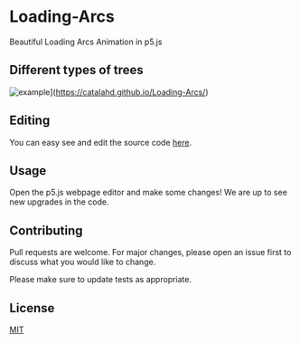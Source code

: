 # Loading-Arcs
Beautiful Loading Arcs Animation in p5.js

## Different types of trees

![example](https://raw.githubusercontent.com/CatalaHD/Loading-Arcs/master/examples/all.gif)](https://catalahd.github.io/Loading-Arcs/)

## Editing

You can easy see and edit the source code [here](https://editor.p5js.org/thecatalahd/sketches/eJ9yQ0hKc).

## Usage

Open the p5.js webpage editor and make some changes! We are up to see new upgrades in the code.

## Contributing

Pull requests are welcome. For major changes, please open an issue first to discuss what you would like to change.

Please make sure to update tests as appropriate.

## License

[MIT](https://github.com/CatalaHD/Random-Fractal-Tree/blob/master/LICENSE)

